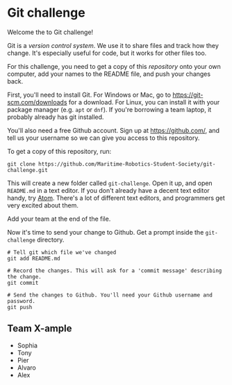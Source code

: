 # Git challenge

Welcome the to Git challenge!

Git is a *version control system*. We use it to share files and track how they
change. It's especially useful for code, but it works for other files too.

For this challenge, you need to get a copy of this *repository* onto your own
computer, add your names to the README file, and push your changes back.

First, you'll need to install Git. For Windows or Mac, go to
https://git-scm.com/downloads for a download. For Linux, you can install it with
your package manager (e.g. `apt` or `dnf`). If you're borrowing a team laptop,
it probably already has git installed.

You'll also need a free Github account. Sign up at https://github.com/, and tell
us your username so we can give you access to this repository.

To get a copy of this repository, run:

    git clone https://github.com/Maritime-Robotics-Student-Society/git-challenge.git

This will create a new folder called `git-challenge`. Open it up, and open
`README.md` in a text editor. If you don't already have a decent text editor handy,
try [Atom](https://atom.io/). There's a lot of different text editors, and
programmers get very excited about them.

Add your team at the end of the file.

Now it's time to send your change to Github. Get a prompt inside the
`git-challenge` directory.

    # Tell git which file we've changed
    git add README.md
    
    # Record the changes. This will ask for a 'commit message' describing the change.
    git commit
    
    # Send the changes to Github. You'll need your Github username and password.
    git push

## Team X-ample

- Sophia
- Tony
- Pier
- Alvaro
- Alex
